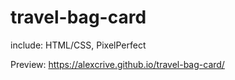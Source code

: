 # travel-bag-card

include: HTML/CSS, PixelPerfect

Preview: https://alexcrive.github.io/travel-bag-card/
